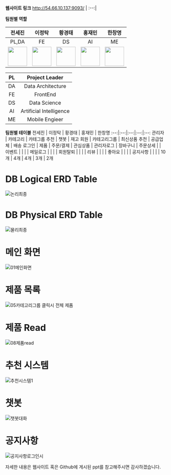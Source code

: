 **웹사이트 링크**
http://54.66.10.137:9093/ |
:--:|

**팀원별 역할**
 
전세진 | 이정탁 | 황경태 | 홍재민 | 한창명
:--:|:--:|:--:|:--:|:--:
PL,DA | FE | DS | AI | ME
<a href="https://github.com/zazasj"><img src="https://avatars.githubusercontent.com/zazasj" width="60" height="60"></a> | <a href="https://github.com/JTak2"><img src="https://avatars.githubusercontent.com/JTak2" width="60" height="60"></a> | <a href="https://github.com/HwangReaper"><img src="https://avatars.githubusercontent.com/HwangReaper" width="60" height="60"></a> | <a href="https://github.com/hongjm99"><img src="https://avatars.githubusercontent.com/hongjm99" width="60" height="60"></a> | <a href="https://github.com/ChangMyungGit"><img src="https://avatars.githubusercontent.com/ChangMyungGit" width="60" height="60"></a>



PL | Project Leader
:--:|:--:
DA|Data Architecture 
FE | FrontEnd
DS | Data Science
AI | Artificial Intelligence
ME | Mobile Engieer


**팀원별 테이블**
전세진 | 이정탁 | 황경태 | 홍재민 | 한창명
:--:|:--:|:--:|:--:|:--:
관리자 | 카테고리 | 카테그룹 추천 | 챗봇 | 재고
회원 | 카테고리그룹 | 최신상품 추천 | 공급업체  | 배송
로그인 | 제품 | 주문/결제 | 관심상품 |
관리자로그 | 장바구니 | 주문상세 |  |
이벤트 |  |  |  |
메일로그 |  |  |  |
회원탈퇴 |  |  |  |
리뷰 |  |  |  |
좋아요 |  |  |  |
공지사항 |  |  |  |
10개  | 4개 | 4개  | 3개 | 2개

# DB Logical ERD Table
![논리최종](https://github.com/zazasj/team5_v2sbm3c/assets/105793155/8f91799d-96f4-4c12-ad9c-829997d697fc)


# DB Physical ERD Table
![물리최종](https://github.com/zazasj/team5_v2sbm3c/assets/105793155/9b149d52-a476-4e8a-a803-726208e31b52)


# 메인 화면
![01메인화면](https://github.com/zazasj/team5_v2sbm3c/assets/105793155/6b23950c-acca-42c2-8a99-a73339ea65d0)


# 제품 목록
![05카테고리그룹 클릭시 전체 제품](https://github.com/zazasj/team5_v2sbm3c/assets/105793155/2976214f-afdd-41e3-83e0-48417133fa57)


# 제품 Read
![08제품read](https://github.com/zazasj/team5_v2sbm3c/assets/105793155/ea79f8ca-f6f9-41a3-901d-2287c77820db)


# 추천 시스템
![추천시스템1](https://github.com/zazasj/team5_v2sbm3c/assets/105793155/b07640b8-9a99-4344-9f84-b0656b29ebf4)


# 챗봇
![챗봇대화](https://github.com/zazasj/team5_v2sbm3c/assets/105793155/54fb2f48-93a2-4c92-ab19-7ff34ce35b1d)


# 공지사항
![공지사항로그인시](https://github.com/zazasj/team5_v2sbm3c/assets/105793155/0489d320-c87a-42b1-ae3f-1ea885a654a3)


자세한 내용은 웹사이트 혹은 Github에 게시된 ppt를 참고해주시면 감사하겠습니다.
